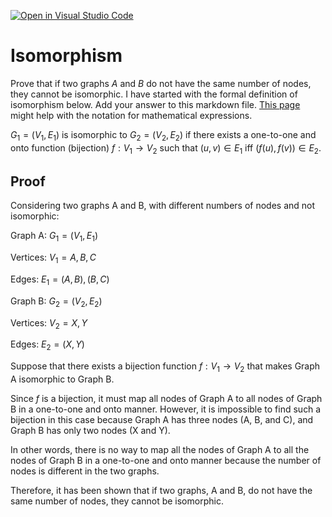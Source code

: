 [![Open in Visual Studio Code](https://classroom.github.com/assets/open-in-vscode-718a45dd9cf7e7f842a935f5ebbe5719a5e09af4491e668f4dbf3b35d5cca122.svg)](https://classroom.github.com/online_ide?assignment_repo_id=12784439&assignment_repo_type=AssignmentRepo)
# Isomorphism

Prove that if two graphs $A$ and $B$ do not have the same number of nodes, they
cannot be isomorphic. I have started with the formal definition of isomorphism
below. Add your answer to this markdown file. [This
page](https://docs.github.com/en/get-started/writing-on-github/working-with-advanced-formatting/writing-mathematical-expressions)
might help with the notation for mathematical expressions.

$G_1=(V_1 , E_1)$ is isomorphic to $G_2 = (V_2, E_2)$ if there exists a
one-to-one and onto function (bijection) $f: V_1 \rightarrow V_2$ such that $(u,v)
\in E_1$ iff $(f(u),f(v)) \in E_2$.

## Proof

Considering two graphs A and B, with different numbers of nodes and not isomorphic: 

Graph A: $G_1 = (V_1, E_1)$

Vertices: $V_1 = {A, B, C}$

Edges: $E_1 = {(A, B), (B, C)}$

Graph B: $G_2 = (V_2, E_2)$

Vertices: $V_2 = {X, Y}$

Edges: $E_2 = {(X, Y)}$

Suppose that there exists a bijection function $f: V_1 \rightarrow V_2$ that makes Graph A isomorphic to Graph B.

Since $f$ is a bijection, it must map all nodes of Graph A to all nodes of Graph B in a one-to-one and onto manner. However, it is impossible to find such a bijection in this case because Graph A has three nodes (A, B, and C), and Graph B has only two nodes (X and Y).

In other words, there is no way to map all the nodes of Graph A to all the nodes of Graph B in a one-to-one and onto manner because the number of nodes is different in the two graphs.

Therefore, it has been shown that if two graphs, A and B, do not have the same number of nodes, they cannot be isomorphic.

